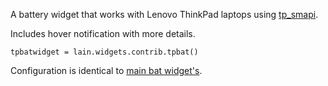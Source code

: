 A battery widget that works with Lenovo ThinkPad laptops using [tp_smapi](http://www.thinkwiki.org/wiki/Tp_smapi).

Includes hover notification with more details.

    tpbatwidget = lain.widgets.contrib.tpbat()

Configuration is identical to [main bat widget's](https://github.com/copycat-killer/lain/wiki/bat).